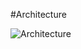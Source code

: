 #Architecture

![Architecture](https://raw.githubusercontent.com/naveenrd/ultrasound-fetus-segmentation/master/other/segmented_image.jpg](https://github.com/nrdyava/Dining-Concierge-Chatbot/blob/main/Architecture.png?raw=true)https://github.com/nrdyava/Dining-Concierge-Chatbot/blob/main/Architecture.png?raw=true)
